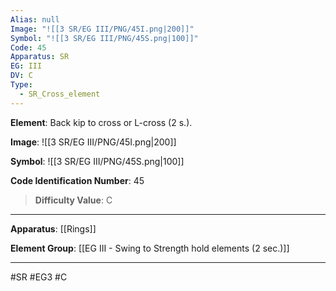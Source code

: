 ```yaml
---
Alias: null
Image: "![[3 SR/EG III/PNG/45I.png|200]]"
Symbol: "![[3 SR/EG III/PNG/45S.png|100]]"
Code: 45
Apparatus: SR
EG: III
DV: C
Type:
  - SR_Cross_element
---
```

**Element**: Back kip to cross or L-cross (2 s.).

**Image**:
![[3 SR/EG III/PNG/45I.png|200]]

**Symbol**:
![[3 SR/EG III/PNG/45S.png|100]]

**Code Identification Number**: 45

>**Difficulty Value**: C

___
**Apparatus**: [[Rings]]

**Element Group**: [[EG III - Swing to Strength hold elements (2 sec.)]]
___
#SR #EG3 #C
